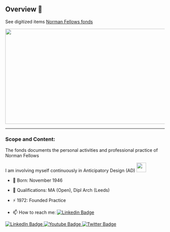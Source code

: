## Overview 👋
See digitized items [Norman Fellows fonds](https://www.flickr.com/photos/normanfellowsfonds)

<div align="center">
  <img src="https://media.giphy.com/media/dWesBcTLavkZuG35MI/giphy.gif" width="600" height="300"/>
</div>

---

### Scope and Content:
The fonds documents the personal activities and professional practice of Norman Fellows


I am involving myself continuously in Anticipatory Design (AD) <img src="https://media.giphy.com/media/WUlplcMpOCEmTGBtBW/giphy.gif" width="30">
- :telescope: Born: November 1946

- :seedling: Qualifications: MA (Open), Dipl Arch (Leeds)
  
- :zap: 1972: Founded Practice

- :mailbox: How to reach me: [![Linkedin Badge](https://img.shields.io/badge/-archiblog-blue?style=flat&logo=Linkedin&logoColor=white)](https://www.linkedin.com/in/archiblog/)


<div id="badges">
  <a href="https://www.linkedin.com/in/archiblog/">
    <img src="https://img.shields.io/badge/LinkedIn-blue?style=for-the-badge&logo=linkedin&logoColor=white" alt="LinkedIn Badge"/>
  </a>
  <a href="https://www.youtube.com/@Archiblog">
    <img src="https://img.shields.io/badge/YouTube-red?style=for-the-badge&logo=youtube&logoColor=white" alt="Youtube Badge"/>
  </a>
  <a href="https://x.com/Archiblog">
    <img src="https://img.shields.io/badge/Twitter-blue?style=for-the-badge&logo=twitter&logoColor=white" alt="Twitter Badge"/>
  </a>
</div>


<!--
**Archiblog/Archiblog** is a ✨ _special_ ✨ repository because its `README.md` (this file) appears on your GitHub profile.

Here are some ideas to get you started:

- 🔭 I’m currently working on ...
- 🌱 I’m currently learning ...
- 👯 I’m looking to collaborate on ...
- 🤔 I’m looking for help with ...
- 💬 Ask me about ...
- 📫 How to reach me: ...
- 😄 Pronouns: ...
- ⚡ Fun fact: ...
-->
